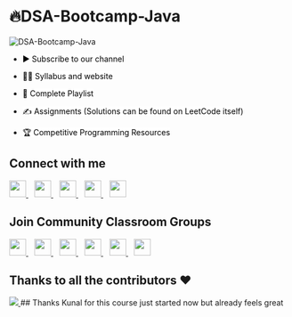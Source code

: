# 🔥DSA-Bootcamp-Java

![DSA-Bootcamp-Java](https://socialify.git.ci/kunal-kushwaha/DSA-Bootcamp-Java/image?description=1&font=Inter&language=1&owner=1&pattern=Charlie%20Brown&theme=Dark)

- <a href="https://www.youtube.com/KunalKushwaha?sub_confirmation=1" title="Subscribe to Kunal Kushwaha's YouTube Channel" style="background-color:#FFFFFF;color:#000000;text-decoration:none">▶ Subscribe to our channel </a>

- <a href="https://www.commclassroom.org/java" style="background-color:#FFFFFF;color:#000000;text-decoration:none">🧑‍💻 Syllabus and website </a>

- <a href="https://www.youtube.com/playlist?list=PL9gnSGHSqcnr_DxHsP7AW9ftq0AtAyYqJ" title="Click here to access full Playlist on YouTube" style="background-color:#FFFFFF;color:#000000;text-decoration:none">📂 Complete Playlist</a>
 
- <a href="https://github.com/kunal-kushwaha/DSA-Bootcamp-Java/tree/main/assignments" title="Click here to see Assignments related to this Course" style="background-color:#FFFFFF;color:#000000;text-decoration:none">✍️ Assignments (Solutions can be found on LeetCode itself)</a>

- <a href="https://github.com/kunal-kushwaha/Competitive-Programming-Resources" title="CP Lover? Click here to get some awesome resources related to Competitive Programming" style="background-color:#FFFFFF;color:#000000;text-decoration:none">🏆 Competitive Programming Resources</a>


## Connect with me
  <a href="https://twitter.com/kunalstwt">
    <img width="30px" src="https://www.vectorlogo.zone/logos/twitter/twitter-official.svg" />
  </a>&ensp;
  <a href="https://www.linkedin.com/in/kunal-kushwaha/">
    <img width="30px" src="https://www.vectorlogo.zone/logos/linkedin/linkedin-icon.svg" />
  </a>&ensp;
  <a href="https://www.youtube.com/channel/UCBGOUQHNNtNGcGzVq5rIXjw">
  <img width="30px" src="https://i.pinimg.com/originals/46/02/cb/4602cbc18967da9c1eba7452905cd99b.png" />
  </a>&ensp;
  <a href="https://www.instagram.com/kunalsig/">
    <img width="30px" src="https://www.vectorlogo.zone/logos/instagram/instagram-icon.svg" />
  </a>&ensp;
  <a href="https://kunalkushwaha.com">
  <img width="30px" src="https://cdn.hashnode.com/res/hashnode/image/upload/v1611902473383/CDyAuTy75.png?auto=compress" />
  </a>

## Join Community Classroom Groups
  <a href="https://discord.io/commclassroom">
    <img width="30px" src="https://www.vectorlogo.zone/logos/discordapp/discordapp-tile.svg" />
  </a>&ensp;
    <a href="https://telegram.me/commclassroom">
    <img width="30px" src="https://www.vectorlogo.zone/logos/telegram/telegram-icon.svg" />
  </a> 
  </a>&ensp;
  <a href="https://twitter.com/commclassroom/">
    <img width="30px" src="https://www.vectorlogo.zone/logos/twitter/twitter-official.svg" />
  </a>&ensp;
  <a href="https://www.linkedin.com/company/commclassroom/">
    <img width="30px" src="https://www.vectorlogo.zone/logos/linkedin/linkedin-icon.svg" />
  </a>&ensp;
  <a href="https://www.instagram.com/commclassroom/">
    <img width="30px" src="https://www.vectorlogo.zone/logos/instagram/instagram-icon.svg" />
  </a>&ensp;
 <a href="https://www.youtube.com/channel/UCwY7chGINzoVuEB3mWOi_zw">
  <img width="30px" src="https://i.pinimg.com/originals/46/02/cb/4602cbc18967da9c1eba7452905cd99b.png" />
  </a>
 
 
## Thanks to all the contributors ❤️
<a href = "https://github.com/kunal-kushwaha/DSA-Bootcamp-Java/graphs/contributors">
  <img src = "https://contrib.rocks/image?repo=kunal-kushwaha/DSA-Bootcamp-Java"/>
</a>
## Thanks Kunal for this course just started now but already feels great
